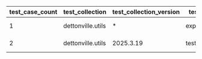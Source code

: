 | test_case_count | test_collection | test_collection_version | test_component | test_job_link | test_component_git_branch | test_component_git_commit_hash | test_case_id | test_date | test_description | test_failed | test_details_link |
| --- | --- | --- | --- | --- | --- | --- | --- | --- | --- | --- | --- |
| 1 | dettonville.utils | * | export_dicts | ljohnson:/Users/ljohnson/repos/ansible/ansible_collections/dettonville/utils/tests/integration/targets | main | 6bc59c6 | 01 | 2025-07-02T12:54:20Z | CSV test | False | [test details](./export_dicts/test.results/test_01/test-results.detailed.yml) |
| 2 | dettonville.utils | 2025.3.19 | test_results_logger | ljohnson:/Users/ljohnson/repos/ansible/ansible_collections/dettonville/utils/tests/integration/targets | main | 99fb710 | 01 | 2025-07-02T17:54:25Z | init test | False | [test details](./test_results_logger/test.results/test_01/test-results.detailed.yml) |
